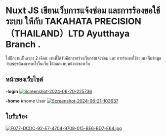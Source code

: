 # Nuxt JS เขียนเว็บการแจ้งซ่อม และการร้องขอใช้ระบบ ให้กับ  TAKAHATA PRECISION（THAILAND）LTD Ayutthaya Branch .

ไปฝึกงานเป็นเวลา 2 เดือน งานที่ได้รับคือการสร้างเว็บการแจ้งซ่อม และ การร้องขอใช้ระบบ เก็บข้อมูลว่าuserต้องการอะไรในเว็บ ได้ออกแบบหน้าตาของเว็บ 


## หน้าของเว็บไซต์
**-login**
<a href='https://postimages.org/' target='_blank'><img src='https://i.postimg.cc/BZPBVmML/Screenshot-2024-06-20-225736.png' border='0' alt='Screenshot-2024-06-20-225736'/></a>


**-home** 
#home User
<a href='https://postimages.org/' target='_blank'><img src='https://i.postimg.cc/nr8xGdhb/Screenshot-2024-06-21-103637.png' border='0' alt='Screenshot-2024-06-21-103637'/></a>


## ใบรับร้อง
[![F077-DCDC-92-E7-4704-9708-015-BE6-BD7-E64.jpg](https://i.postimg.cc/SKHz6r6c/F077-DCDC-92-E7-4704-9708-015-BE6-BD7-E64.jpg)](https://postimg.cc/mcNDR76r)
